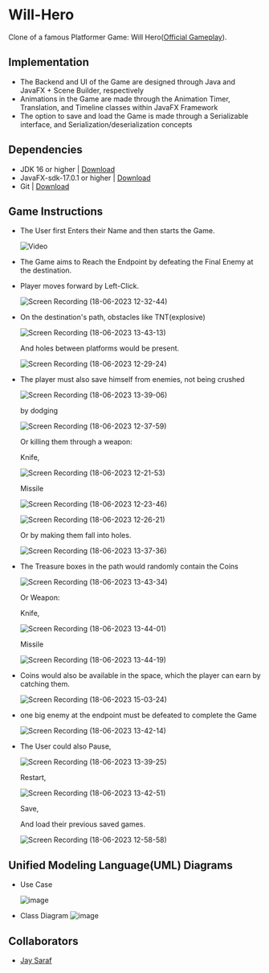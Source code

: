 # Will-Hero

Clone of a famous Platformer Game: Will Hero([Official Gameplay](https://www.youtube.com/watch?v=VuyBQOXcX00&t=69s)).

## Implementation

* The Backend and UI of the Game are designed through Java and JavaFX + Scene Builder, respectively
* Animations in the Game are made through the Animation Timer, Translation, and Timeline classes within JavaFX Framework
* The option to save and load the Game is made through a Serializable interface, and Serialization/deserialization concepts

## Dependencies

* JDK 16 or higher | [Download](https://www.oracle.com/java/technologies/downloads/)
* JavaFX-sdk-17.0.1 or higher | [Download](https://gluonhq.com/products/javafx/)
* Git | [Download](https://git-scm.com/downloads)

## Game Instructions

* The User first Enters their Name and then starts the Game.
  
  ![Video](https://github.com/abhit-rana/Will-Hero/assets/88608893/27522025-2f24-4b9f-b08d-a162450b7be0)

* The Game aims to Reach the Endpoint by defeating the Final Enemy at the destination.
* Player moves forward by Left-Click.

  ![Screen Recording (18-06-2023 12-32-44)](https://github.com/abhit-rana/Will-Hero/assets/88608893/cc6ecfc7-a0c6-4763-9149-99a400155315)

* On the destination's path, obstacles like
  TNT(explosive)

  ![Screen Recording (18-06-2023 13-43-13)](https://github.com/abhit-rana/Will-Hero/assets/88608893/af20d11e-0728-48cc-b872-f5887fa25ea7)

  And holes between platforms would be present.

  ![Screen Recording (18-06-2023 12-29-24)](https://github.com/abhit-rana/Will-Hero/assets/88608893/60936f8f-0f9d-4913-bbaa-ab3a639b2871)

* The player must also save himself from enemies, not being crushed

  ![Screen Recording (18-06-2023 13-39-06)](https://github.com/abhit-rana/Will-Hero/assets/88608893/6a74adb8-3edb-4fb9-933c-dad9579b865b)

  by dodging

  ![Screen Recording (18-06-2023 12-37-59)](https://github.com/abhit-rana/Will-Hero/assets/88608893/f34936bb-38de-4d6b-b23c-4f8c00e064fd)

  Or killing them through a weapon:
  
  Knife, 

  ![Screen Recording (18-06-2023 12-21-53)](https://github.com/abhit-rana/Will-Hero/assets/88608893/00f69e65-e8cb-43bc-8c7b-387a99712c11)

  Missile

  ![Screen Recording (18-06-2023 12-23-46)](https://github.com/abhit-rana/Will-Hero/assets/88608893/5d8610bf-2c7b-45a8-afcd-9e0619934d86)

  ![Screen Recording (18-06-2023 12-26-21)](https://github.com/abhit-rana/Will-Hero/assets/88608893/352de284-55da-41b3-bb82-1a1b472610d8)


  Or by making them fall into holes.

  ![Screen Recording (18-06-2023 13-37-36)](https://github.com/abhit-rana/Will-Hero/assets/88608893/3d9eacd2-985a-412a-83c7-0e72f53c035e)

* The Treasure boxes in the path would randomly contain the Coins

  ![Screen Recording (18-06-2023 13-43-34)](https://github.com/abhit-rana/Will-Hero/assets/88608893/e1a86f0b-7886-47ff-899a-d5f7973e9da2)

  Or Weapon:

  Knife, 

  ![Screen Recording (18-06-2023 13-44-01)](https://github.com/abhit-rana/Will-Hero/assets/88608893/cbdf3767-9e04-4a0a-b73d-1b9d1afeecc2)

  Missile

  ![Screen Recording (18-06-2023 13-44-19)](https://github.com/abhit-rana/Will-Hero/assets/88608893/d24f9469-33ea-4a57-8434-8b41862eb237)

* Coins would also be available in the space, which the player can earn by catching them.

  ![Screen Recording (18-06-2023 15-03-24)](https://github.com/abhit-rana/Will-Hero/assets/88608893/914eca11-39fa-4a6b-b27d-dfc1035d8f7c)

* one big enemy at the endpoint must be defeated to complete the Game

  ![Screen Recording (18-06-2023 13-42-14)](https://github.com/abhit-rana/Will-Hero/assets/88608893/2bfd7a56-ca26-4e8a-b730-cfb1b23245ed)
  
* The User could also Pause,

  ![Screen Recording (18-06-2023 13-39-25)](https://github.com/abhit-rana/Will-Hero/assets/88608893/75d0d8db-dc62-4d47-b66d-3a1d88554c85)

  Restart,

  ![Screen Recording (18-06-2023 13-42-51)](https://github.com/abhit-rana/Will-Hero/assets/88608893/30b3ae7d-82d7-4491-8276-2525c5b05378)

  Save, 

  
  And load their previous saved games.

  ![Screen Recording (18-06-2023 12-58-58)](https://github.com/abhit-rana/Will-Hero/assets/88608893/3e20ea26-3dee-4dfa-ad18-0489706d3dce)


## Unified Modeling Language(UML) Diagrams

* Use Case

  ![image](https://github.com/abhit-rana/Will-Hero/assets/88608893/3ff688f2-6168-44b4-b88c-8634e590b0eb)

* Class Diagram
  ![image](https://github.com/abhit-rana/Will-Hero/assets/88608893/f825e838-f12a-4b9f-8a70-c08fa9d8563c)

## Collaborators

* [Jay Saraf](https://github.com/jay20438)
